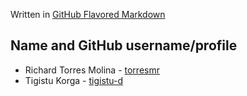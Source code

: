 Written in [GitHub Flavored Markdown](https://docs.github.com/en/get-started/writing-on-github)

## **Name and GitHub username/profile**
* Richard Torres Molina - [torresmr](https://github.com/torresmr)
* Tigistu Korga - [tigistu-d](https://github.com/tigistu-d)
